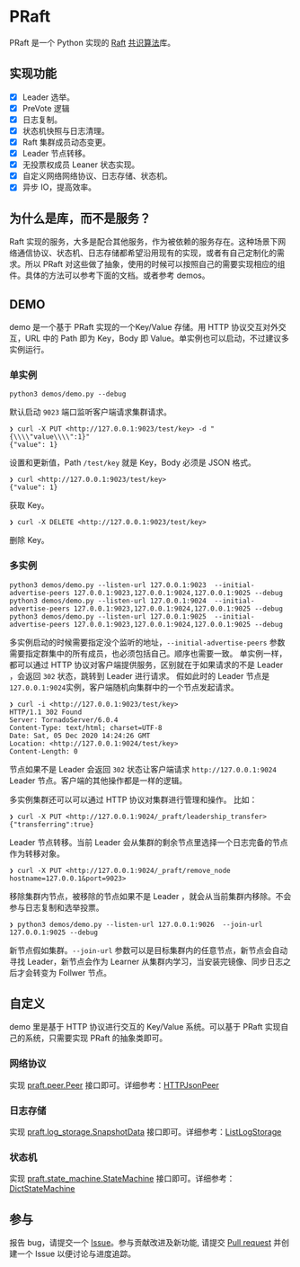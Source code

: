 # PRaft

PRaft 是一个 Python 实现的 [Raft](https://raft.github.io/) [共识算法](https://en.wikipedia.org/wiki/Consensus_(computer_science))库。

## 实现功能

- [x] Leader 选举。
- [x] PreVote 逻辑
- [x] 日志复制。
- [x] 状态机快照与日志清理。
- [x] Raft 集群成员动态变更。
- [x] Leader 节点转移。
- [x] 无投票权成员 Leaner 状态实现。
- [x] 自定义网络网络协议、日志存储、状态机。
- [x] 异步 IO，提高效率。

## 为什么是库，而不是服务？

Raft 实现的服务，大多是配合其他服务，作为被依赖的服务存在。这种场景下网络通信协议、状态机、日志存储都希望沿用现有的实现，或者有自己定制化的需求。所以 PRaft 对这些做了抽象，使用的时候可以按照自己的需要实现相应的组件。具体的方法可以参考下面的文档。或者参考 demos。

## DEMO

demo 是一个基于 PRaft 实现的一个Key/Value 存储。用 HTTP 协议交互对外交互，URL 中的 Path 即为 Key，Body 即 Value。单实例也可以启动，不过建议多实例运行。

### 单实例

```
python3 demos/demo.py --debug

```

默认启动 `9023` 端口监听客户端请求集群请求。

```
❯ curl -X PUT <http://127.0.0.1:9023/test/key> -d "{\\\\"value\\\\":1}"
{"value": 1}

```

设置和更新值，Path `/test/key` 就是 Key，Body 必须是 JSON 格式。

```
❯ curl <http://127.0.0.1:9023/test/key>
{"value": 1}

```

获取 Key。

```
❯ curl -X DELETE <http://127.0.0.1:9023/test/key>

```

删除 Key。

### 多实例

```
python3 demos/demo.py --listen-url 127.0.0.1:9023  --initial-advertise-peers 127.0.0.1:9023,127.0.0.1:9024,127.0.0.1:9025 --debug
python3 demos/demo.py --listen-url 127.0.0.1:9024  --initial-advertise-peers 127.0.0.1:9023,127.0.0.1:9024,127.0.0.1:9025 --debug
python3 demos/demo.py --listen-url 127.0.0.1:9025  --initial-advertise-peers 127.0.0.1:9023,127.0.0.1:9024,127.0.0.1:9025 --debug

```

多实例启动的时候需要指定没个监听的地址，`--initial-advertise-peers` 参数需要指定群集中的所有成员，也必须包括自己。顺序也需要一致。
单实例一样，都可以通过 HTTP 协议对客户端提供服务，区别就在于如果请求的不是 Leader ，会返回 `302` 状态，跳转到 Leader 进行请求。
假如此时的 Leader 节点是 `127.0.0.1:9024`实例，客户端随机向集群中的一个节点发起请求。

```
❯ curl -i <http://127.0.0.1:9023/test/key>
HTTP/1.1 302 Found
Server: TornadoServer/6.0.4
Content-Type: text/html; charset=UTF-8
Date: Sat, 05 Dec 2020 14:24:26 GMT
Location: <http://127.0.0.1:9024/test/key>
Content-Length: 0

```

节点如果不是 Leader 会返回 `302` 状态让客户端请求 `http://127.0.0.1:9024` Leader 节点。客户端的其他操作都是一样的逻辑。

多实例集群还可以可以通过 HTTP 协议对集群进行管理和操作。
比如：

```
❯ curl -X PUT <http://127.0.0.1:9024/_praft/leadership_transfer>
{"transferring":true}

```

Leader 节点转移。当前 Leader 会从集群的剩余节点里选择一个日志完备的节点作为转移对象。

```
❯ curl -X PUT <http://127.0.0.1:9024/_praft/remove_node hostname=127.0.0.1&port=9023>

```

移除集群内节点，被移除的节点如果不是 Leader ，就会从当前集群内移除。不会参与日志复制和选举投票。

```
❯ python3 demos/demo.py --listen-url 127.0.0.1:9026  --join-url 127.0.0.1:9025 --debug

```

新节点假如集群。`--join-url` 参数可以是目标集群内的任意节点，新节点会自动寻找 Leader，新节点会作为 Learner 从集群内学习，当安装完镜像、同步日志之后才会转变为 Follwer 节点。

## 自定义

demo 里是基于 HTTP 协议进行交互的 Key/Value 系统。可以基于 PRaft 实现自己的系统，只需要实现 PRaft 的抽象类即可。

### 网络协议

实现 [praft.peer.Peer](https://github.com/laomafeima/praft/blob/master/praft/peer.py#L7) 接口即可。详细参考：[HTTPJsonPeer](https://github.com/laomafeima/praft/blob/master/demos/demo.py#L225)

### 日志存储

实现 [praft.log_storage.SnapshotData](https://github.com/laomafeima/praft/blob/master/praft/log_storage.py#L15) 接口即可。详细参考：[ListLogStorage](https://github.com/laomafeima/praft/blob/master/demos/demo.py#L270)

### 状态机

实现 [praft.state_machine.StateMachine](https://github.com/laomafeima/praft/blob/master/praft/state_machine.py#L7) 接口即可。详细参考：[DictStateMachine](https://github.com/laomafeima/praft/blob/master/demos/demo.py#L339)

## 参与

报告 bug，请提交一个 [Issue](https://github.com/laomafeima/praft/issues)。参与贡献改进及新功能, 请提交 [Pull request](https://github.com/laomafeima/praft/pulls) 并创建一个 Issue 以便讨论与进度追踪。
